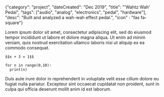 {"category": "project", "dateCreated": "Dec 2019", "title": "'Wahtz Wah' Pedal", "tags": ["audio", "analog", "electronics", "pedal", "hardware"], "desc": "Built and analyzed a wah-wah effect pedal.", "icon" : "fas fa-square"}

Lorem ipsum dolor sit amet, consectetur adipiscing elit, sed do eiusmod tempor incididunt ut labore et dolore magna aliqua. Ut enim ad minim veniam, quis nostrud exercitation ullamco laboris nisi ut aliquip ex ea commodo consequat. 

`$$x + 3 = 1$$`


```
for n in range(0,10):
  print(n)
```

Duis aute irure dolor in reprehenderit in voluptate velit esse cillum dolore eu fugiat nulla pariatur. Excepteur sint occaecat cupidatat non proident, sunt in culpa qui officia deserunt mollit anim id est laborum.
